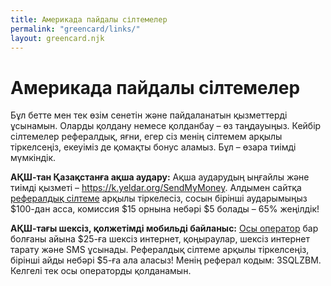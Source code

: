 ```yaml
---
title: Америкада пайдалы сілтемелер
permalink: "greencard/links/"
layout: greencard.njk
---
```


# Америкада пайдалы сілтемелер

Бұл бетте мен тек өзім сенетін және пайдаланатын қызметтерді ұсынамын. Оларды қолдану немесе қолданбау – өз таңдауыңыз. Кейбір сілтемелер рефералдық, яғни, егер сіз менің сілтемем арқылы тіркелсеңіз, екеуіміз де қомақты бонус аламыз. Бұл – өзара тиімді мүмкіндік.

**АҚШ-тан Қазақстанға ақша аудару:** Ақша аударудың ыңғайлы және тиімді қызметі – <https://k.yeldar.org/SendMyMoney>. Алдымен сайтқа [рефералдық сілтеме](https://k.yeldar.org/SendMyMoney) арқылы тіркелесіз, сосын бірінші аударымыңыз $100-дан асса, комиссия $15 орнына небәрі $5 болады – 65% жеңілдік!

**АҚШ-тағы шексіз, қолжетімді мобильді байланыс:** [Осы оператор](https://k.yeldar.org/USAmobile) бар болғаны айына $25-ға шексіз интернет, қоңыраулар, шексіз интернет тарату және SMS ұсынады. Рефералдық сілтеме арқылы тіркелсеңіз, бірінші айды небәрі $5-ға ала аласыз! Менің реферал кодым: 3SQLZBM. Келгелі тек осы операторды қолданамын.